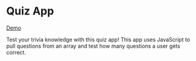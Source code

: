 # Quiz App

[Demo]: https://thriving-daffodil-e25ef7.netlify.app/

[Demo]

Test your trivia knowledge with this quiz app! This app uses JavaScript to pull questions from an array and test how many questions a user gets correct.
